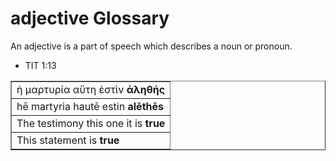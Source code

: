 # adjective Glossary
An adjective is a part of speech which describes a noun or pronoun.

* TIT 1:13
<table border="1" class="docutils">
<colgroup>
<col width="100%" />
</colgroup>
<tbody valign="top">
<tr class="row-odd"><td>ἡ μαρτυρία αὕτη ἐστὶν <b>ἀληθής</b></td>
</tr>
<tr class="row-even"><td>hē martyria hautē estin <b>alēthēs</b></td>
</tr>
<tr class="row-odd"><td>The testimony this one it is <b>true</b></td>
</tr>
<tr class="row-even"><td>This statement is <b>true</b></td>
</tr>
</tbody>
</table>



